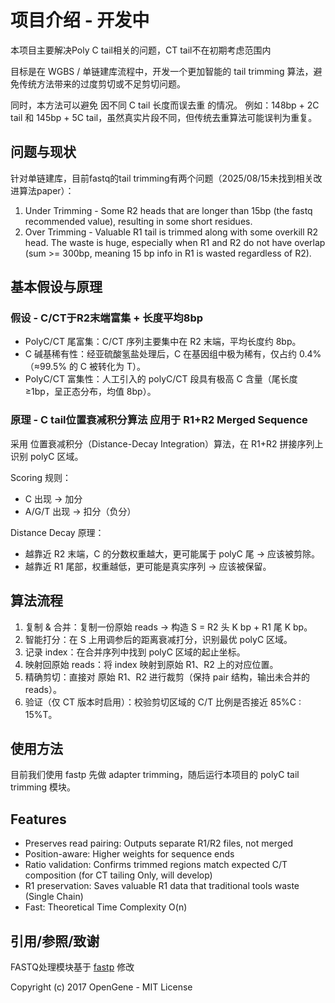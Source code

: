 # 项目介绍 - 开发中
本项目主要解决Poly C tail相关的问题，CT tail不在初期考虑范围内

目标是在 WGBS / 单链建库流程中，开发一个更加智能的 tail trimming 算法，避免传统方法带来的过度剪切或不足剪切问题。

同时，本方法可以避免 因不同 C tail 长度而误去重 的情况。
例如：148bp + 2C tail 和 145bp + 5C tail，虽然真实片段不同，但传统去重算法可能误判为重复。

## 问题与现状
针对单链建库，目前fastq的tail trimming有两个问题（2025/08/15未找到相关改进算法paper）：
1. Under Trimming - Some R2 heads that are longer than 15bp (the fastq recommended value), resulting in some short residues.
3. Over Trimming - Valuable R1 tail is trimmed along with some overkill R2 head. The waste is huge, especially when R1 and R2 do not have overlap (sum >= 300bp, meaning 15 bp info in R1 is wasted regardless of R2).

## 基本假设与原理
### 假设 - C/CT于R2末端富集 + 长度平均8bp
- PolyC/CT 尾富集：C/CT 序列主要集中在 R2 末端，平均长度约 8bp。
- C 碱基稀有性：经亚硫酸氢盐处理后，C 在基因组中极为稀有，仅占约 0.4%（≈99.5% 的 C 被转化为 T）。
- PolyC/CT 富集性：人工引入的 polyC/CT 段具有极高 C 含量（尾长度 ≥1bp，呈正态分布，均值 8bp）。

### 原理 - C tail位置衰减积分算法 应用于 R1+R2 Merged Sequence 
采用 位置衰减积分（Distance-Decay Integration）算法，在 R1+R2 拼接序列上识别 polyC 区域。

Scoring 规则：
- C 出现 → 加分
- A/G/T 出现 → 扣分（负分）

Distance Decay 原理：
- 越靠近 R2 末端，C 的分数权重越大，更可能属于 polyC 尾 → 应该被剪除。
- 越靠近 R1 尾部，权重越低，更可能是真实序列 → 应该被保留。

## 算法流程
1. 复制 & 合并：复制一份原始 reads → 构造 S = R2 头 K bp + R1 尾 K bp。
2. 智能打分：在 S 上用调参后的距离衰减打分，识别最优 polyC 区域。
3. 记录 index：在合并序列中找到 polyC 区域的起止坐标。
4. 映射回原始 reads：将 index 映射到原始 R1、R2 上的对应位置。
5. 精确剪切：直接对 原始 R1、R2 进行裁剪（保持 pair 结构，输出未合并的 reads）。
6. 验证（仅 CT 版本时启用）：校验剪切区域的 C/T 比例是否接近 85%C : 15%T。

## 使用方法
目前我们使用 fastp 先做 adapter trimming，随后运行本项目的 polyC tail trimming 模块。

## Features
- Preserves read pairing: Outputs separate R1/R2 files, not merged
- Position-aware: Higher weights for sequence ends
- Ratio validation: Confirms trimmed regions match expected C/T composition (for CT tailing Only, will develop)
- R1 preservation: Saves valuable R1 data that traditional tools waste (Single Chain)
- Fast: Theoretical Time Complexity O(n)

## 引用/参照/致谢
FASTQ处理模块基于 [fastp](https://github.com/OpenGene/fastp) 修改

Copyright (c) 2017 OpenGene - MIT License
